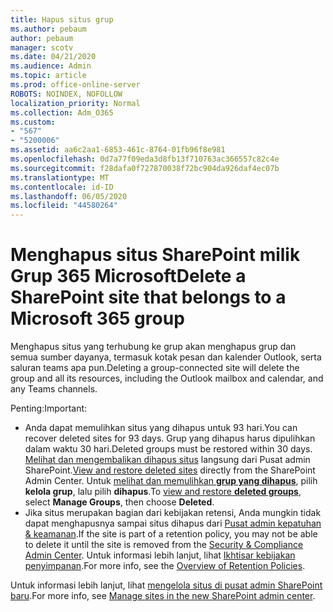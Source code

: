 ```yaml
---
title: Hapus situs grup
ms.author: pebaum
author: pebaum
manager: scotv
ms.date: 04/21/2020
ms.audience: Admin
ms.topic: article
ms.prod: office-online-server
ROBOTS: NOINDEX, NOFOLLOW
localization_priority: Normal
ms.collection: Adm_O365
ms.custom:
- "567"
- "5200006"
ms.assetid: aa6c2aa1-6853-461c-8764-01fb96f8e981
ms.openlocfilehash: 0d7a77f09eda3d8fb13f710763ac366557c82c4e
ms.sourcegitcommit: f28dafa0f727870038f72bc904da926daf4ec07b
ms.translationtype: MT
ms.contentlocale: id-ID
ms.lasthandoff: 06/05/2020
ms.locfileid: "44580264"
---
```

# <a name="delete-a-sharepoint-site-that-belongs-to-a-microsoft-365-group"></a><span data-ttu-id="408df-102">Menghapus situs SharePoint milik Grup 365 Microsoft</span><span class="sxs-lookup"><span data-stu-id="408df-102">Delete a SharePoint site that belongs to a Microsoft 365 group</span></span>

<span data-ttu-id="408df-103">Menghapus situs yang terhubung ke grup akan menghapus grup dan semua sumber dayanya, termasuk kotak pesan dan kalender Outlook, serta saluran teams apa pun.</span><span class="sxs-lookup"><span data-stu-id="408df-103">Deleting a group-connected site will delete the group and all its resources, including the Outlook mailbox and calendar, and any Teams channels.</span></span>
  
<span data-ttu-id="408df-104">Penting:</span><span class="sxs-lookup"><span data-stu-id="408df-104">Important:</span></span>

- <span data-ttu-id="408df-105">Anda dapat memulihkan situs yang dihapus untuk 93 hari.</span><span class="sxs-lookup"><span data-stu-id="408df-105">You can recover deleted sites for 93 days.</span></span> <span data-ttu-id="408df-106">Grup yang dihapus harus dipulihkan dalam waktu 30 hari.</span><span class="sxs-lookup"><span data-stu-id="408df-106">Deleted groups must be restored within 30 days.</span></span> <span data-ttu-id="408df-107">[Melihat dan mengembalikan dihapus situs](https://admin.microsoft.com/sharepoint?page=recyclebin&modern=true) langsung dari Pusat admin SharePoint.</span><span class="sxs-lookup"><span data-stu-id="408df-107">[View and restore deleted sites](https://admin.microsoft.com/sharepoint?page=recyclebin&modern=true) directly from the SharePoint Admin Center.</span></span> <span data-ttu-id="408df-108">Untuk [melihat dan memulihkan **grup yang dihapus**](https://outlook.office.com/people/group/deleted), pilih **kelola grup**, lalu pilih **dihapus**.</span><span class="sxs-lookup"><span data-stu-id="408df-108">To [view and restore **deleted groups**](https://outlook.office.com/people/group/deleted), select **Manage Groups**, then choose **Deleted**.</span></span>
- <span data-ttu-id="408df-109">Jika situs merupakan bagian dari kebijakan retensi, Anda mungkin tidak dapat menghapusnya sampai situs dihapus dari [Pusat admin kepatuhan & keamanan](https://protection.office.com/?rfr=AdminCenter#/retention).</span><span class="sxs-lookup"><span data-stu-id="408df-109">If the site is part of a retention policy, you may not be able to delete it until the site is removed from the [Security & Compliance Admin Center](https://protection.office.com/?rfr=AdminCenter#/retention).</span></span> <span data-ttu-id="408df-110">Untuk informasi lebih lanjut, lihat [Ikhtisar kebijakan penyimpanan](https://docs.microsoft.com/microsoft-365/compliance/retention-policies).</span><span class="sxs-lookup"><span data-stu-id="408df-110">For more info, see the [Overview of Retention Policies](https://docs.microsoft.com/microsoft-365/compliance/retention-policies).</span></span>
  
<span data-ttu-id="408df-111">Untuk informasi lebih lanjut, lihat [mengelola situs di pusat admin SharePoint baru](https://docs.microsoft.com/sharepoint/manage-sites-in-new-admin-center).</span><span class="sxs-lookup"><span data-stu-id="408df-111">For more info, see [Manage sites in the new SharePoint admin center](https://docs.microsoft.com/sharepoint/manage-sites-in-new-admin-center).</span></span>

